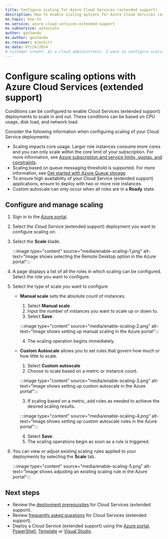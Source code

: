 ```yaml
---
title: Configure scaling for Azure Cloud Services (extended support)
description: How to enable scaling options for Azure Cloud Services (extended support)
ms.topic: how-to
ms.service: azure-cloud-services-extended-support
ms.subservice: autoscale
author: gachandw
ms.author: gachandw
ms.reviewer: mimckitt
ms.date: 07/24/2024
# Customer intent: As a cloud administrator, I want to configure scaling options for Azure Cloud Services (extended support) so that I can optimize resource usage and maintain high availability based on workload demands.
---
```


# Configure scaling options with Azure Cloud Services (extended support) 

Conditions can be configured to enable Cloud Services (extended support) deployments to scale in and out. These conditions can be based on CPU usage, disk load, and network load. 

Consider the following information when configuring scaling of your Cloud Service deployments:
- Scaling impacts core usage. Larger role instances consume more cores and you can only scale within the core limit of your subscription. For more information, see [Azure subscription and service limits, quotas, and constraints](../azure-resource-manager/management/azure-subscription-service-limits.md).
- Scaling based on queue messaging threshold is supported. For more information, see [Get started with Azure Queue storage](/azure/storage/queues/storage-quickstart-queues-dotnet?tabs=passwordless%2Croles-azure-portal%2Cenvironment-variable-windows%2Csign-in-azure-cli).
- To ensure high availability of your Cloud Service (extended support) applications, ensure to deploy with two or more role instances.
- Custom autoscale can only occur when all roles are in a **Ready** state.

## Configure and manage scaling

1. Sign in to the [Azure portal](https://portal.azure.com).
2. Select the Cloud Service (extended support) deployment you want to configure scaling on. 
3. Select the **Scale** blade. 

	:::image type="content" source="media/enable-scaling-1.png" alt-text="Image shows selecting the Remote Desktop option in the Azure portal":::

4. A page displays a list of all the roles in which scaling can be configured. Select the role you want to configure. 
5. Select the type of scale you want to configure
	- **Manual scale** sets the absolute count of instances.
		1. Select **Manual scale**.
		2. Input the number of instances you want to scale up or down to.
		3. Select **Save**.

		:::image type="content" source="media/enable-scaling-2.png" alt-text="Image shows setting up manual scaling in the Azure portal":::

		4. The scaling operation begins immediately. 
		
	- **Custom Autoscale** allows you to set rules that govern how much or how little to scale. 
		1. Select **Custom autoscale**
		2. Choose to scale based on a metric or instance count.

		:::image type="content" source="media/enable-scaling-3.png" alt-text="Image shows setting up custom autoscale in the Azure portal":::

		3. If scaling based on a metric, add rules as needed to achieve the desired scaling results.

		:::image type="content" source="media/enable-scaling-4.png" alt-text="Image shows setting up custom autoscale rules in the Azure portal":::

		4. Select **Save**.
		5. The scaling operations begin as soon as a rule is triggered.
		
6. You can view or adjust existing scaling rules applied to your deployments by selecting the **Scale** tab.

	:::image type="content" source="media/enable-scaling-5.png" alt-text="Image shows adjusting an existing scaling rule in the Azure portal":::

## Next steps 
- Review the [deployment prerequisites](deploy-prerequisite.md) for Cloud Services (extended support).
- Review [frequently asked questions](faq.yml) for Cloud Services (extended support).
- Deploy a Cloud Service (extended support) using the [Azure portal](deploy-portal.md), [PowerShell](deploy-powershell.md), [Template](deploy-template.md) or [Visual Studio](deploy-visual-studio.md).
